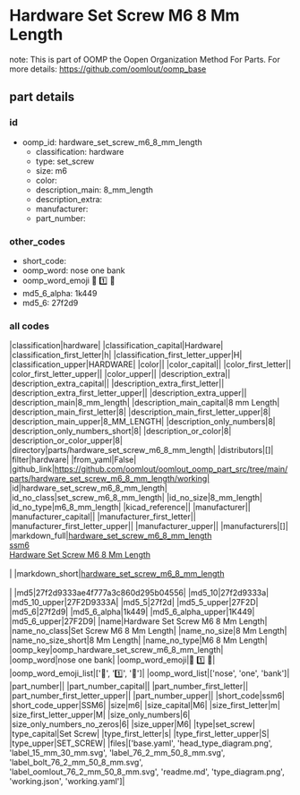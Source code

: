 # Hardware Set Screw M6 8 Mm Length  

note: This is part of OOMP the Oopen Organization Method For Parts. For more details: https://github.com/oomlout/oomp_base

##  part details





### id
* oomp_id: hardware_set_screw_m6_8_mm_length
  * classification: hardware
  * type: set_screw
  * size: m6
  * color: 
  * description_main: 8_mm_length
  * description_extra: 
  * manufacturer: 
  * part_number: 

### other_codes
* short_code: 
* oomp_word: nose one bank
* oomp_word_emoji :nose: :one: :bank:
* md5_6_alpha: 1k449
* md5_6: 27f2d9

### all codes 
|classification|hardware|
|classification_capital|Hardware|
|classification_first_letter|h|
|classification_first_letter_upper|H|
|classification_upper|HARDWARE|
|color||
|color_capital||
|color_first_letter||
|color_first_letter_upper||
|color_upper||
|description_extra||
|description_extra_capital||
|description_extra_first_letter||
|description_extra_first_letter_upper||
|description_extra_upper||
|description_main|8_mm_length|
|description_main_capital|8 mm Length|
|description_main_first_letter|8|
|description_main_first_letter_upper|8|
|description_main_upper|8_MM_LENGTH|
|description_only_numbers|8|
|description_only_numbers_short|8|
|description_or_color|8|
|description_or_color_upper|8|
|directory|parts/hardware_set_screw_m6_8_mm_length|
|distributors|[]|
|filter|hardware|
|from_yaml|False|
|github_link|https://github.com/oomlout/oomlout_oomp_part_src/tree/main/parts/hardware_set_screw_m6_8_mm_length/working|
|id|hardware_set_screw_m6_8_mm_length|
|id_no_class|set_screw_m6_8_mm_length|
|id_no_size|8_mm_length|
|id_no_type|m6_8_mm_length|
|kicad_reference||
|manufacturer||
|manufacturer_capital||
|manufacturer_first_letter||
|manufacturer_first_letter_upper||
|manufacturer_upper||
|manufacturers|[]|
|markdown_full|[hardware_set_screw_m6_8_mm_length](https://github.com/oomlout/oomlout_oomp_part_src/tree/main/parts/hardware_set_screw_m6_8_mm_length/working)<br>[ssm6](https://github.com/oomlout/oomlout_oomp_part_src/tree/main/parts/hardware_set_screw_m6_8_mm_length/working)<br>[Hardware Set Screw M6 8 Mm Length](https://github.com/oomlout/oomlout_oomp_part_src/tree/main/parts/hardware_set_screw_m6_8_mm_length/working)<br><br>|
|markdown_short|[hardware_set_screw_m6_8_mm_length](https://github.com/oomlout/oomlout_oomp_part_src/tree/main/parts/hardware_set_screw_m6_8_mm_length/working)<br><br>|
|md5|27f2d9333ae4f777a3c860d295b04556|
|md5_10|27f2d9333a|
|md5_10_upper|27F2D9333A|
|md5_5|27f2d|
|md5_5_upper|27F2D|
|md5_6|27f2d9|
|md5_6_alpha|1k449|
|md5_6_alpha_upper|1K449|
|md5_6_upper|27F2D9|
|name|Hardware Set Screw M6 8 Mm Length|
|name_no_class|Set Screw M6 8 Mm Length|
|name_no_size|8 Mm Length|
|name_no_size_short|8 Mm Length|
|name_no_type|M6 8 Mm Length|
|oomp_key|oomp_hardware_set_screw_m6_8_mm_length|
|oomp_word|nose one bank|
|oomp_word_emoji|:nose: :one: :bank:|
|oomp_word_emoji_list|[':nose:', ':one:', ':bank:']|
|oomp_word_list|['nose', 'one', 'bank']|
|part_number||
|part_number_capital||
|part_number_first_letter||
|part_number_first_letter_upper||
|part_number_upper||
|short_code|ssm6|
|short_code_upper|SSM6|
|size|m6|
|size_capital|M6|
|size_first_letter|m|
|size_first_letter_upper|M|
|size_only_numbers|6|
|size_only_numbers_no_zeros|6|
|size_upper|M6|
|type|set_screw|
|type_capital|Set Screw|
|type_first_letter|s|
|type_first_letter_upper|S|
|type_upper|SET_SCREW|
|files|['base.yaml', 'head_type_diagram.png', 'label_15_mm_30_mm.svg', 'label_76_2_mm_50_8_mm.svg', 'label_bolt_76_2_mm_50_8_mm.svg', 'label_oomlout_76_2_mm_50_8_mm.svg', 'readme.md', 'type_diagram.png', 'working.json', 'working.yaml']|
